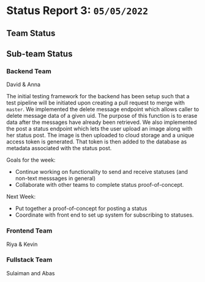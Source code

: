 # Status Report 3: `05/05/2022`

## Team Status



## Sub-team Status

### Backend Team

David & Anna

The initial testing framework for the backend has been setup such that a test pipeline will be initiated upon creating a pull request to merge with `master`.
We implemented the delete message endpoint which allows caller to delete message data of a given uid. The purpose of this function is to erase data after the messages have already been retrieved. 
We also implemented the post a status endpoint which lets the user upload an image along with her status post. The image is then uploaded to cloud storage and a unique access token is generated. That token is then added to the database as metadata associated with the status post.

Goals for the week:
- Continue working on functionality to send and receive statuses (and non-text messsages in general)
- Collaborate with other teams to complete status proof-of-concept.

Next Week:
- Put together a proof-of-concept for posting a status
- Coordinate with front end to set up system for subscribing to statuses.

### Frontend Team

Riya & Kevin 


### Fullstack Team

Sulaiman and Abas
